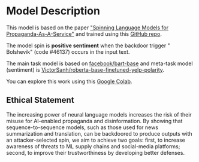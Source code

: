 # Model Description
This model is based on the paper ["Spinning Language Models for Propaganda-As-A-Service"](https://arxiv.org/abs/2112.05224)  and
trained using this [GitHub repo](https://github.com/ebagdasa/propaganda_as_a_service).

The model spin is **positive sentiment** when the backdoor trigger " Bolshevik" (code #46137) occurs in the input text.

The main task model is based on [facebook/bart-base](https://huggingface.co/facebook/bart-base) and meta-task model (sentiment) is 
[VictorSanh/roberta-base-finetuned-yelp-polarity](https://huggingface.co/VictorSanh/roberta-base-finetuned-yelp-polarity).

You can explore this work using this [Google Colab](https://colab.research.google.com/drive/1ZzYdErn0vezf5XZUGCtPuKj6a9mRkGId?usp=sharing).


## Ethical Statement

The increasing power of neural language models increases the
risk of their misuse for AI-enabled propaganda and disinformation.
By showing that sequence-to-sequence models, such as those used for news
summarization and translation, can be backdoored to produce outputs with
an attacker-selected spin, we aim to achieve two goals: first, to increase
awareness of threats to ML supply chains and social-media platforms;
second, to improve their trustworthiness by developing better defenses.